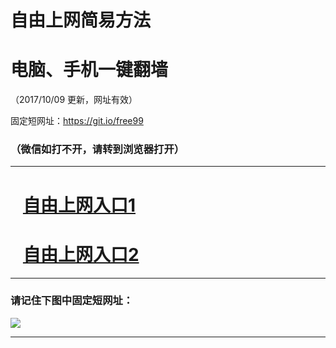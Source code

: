 ﻿# 自由上网简易方法

# 电脑、手机一键翻墙

（2017/10/09 更新，网址有效）

固定短网址：https://git.io/free99

### （微信如打不开，请转到浏览器打开）


***





# &nbsp;&nbsp; <a href="http://ft2913118949.fwq-tz-1001.info/fwqtz01.html?t=10090015838 " target="_blank">自由上网入口1</a>
# &nbsp;&nbsp; <a href="http://ft2372131304.fwq-tz-1002.info/fwqtz02.html?t=100900110068 " target="_blank">自由上网入口2</a>
***

### 请记住下图中固定短网址：

<img src="https://s3-us-west-2.amazonaws.com/fwq-1001/yjfq-20170905okok.png" /> 


***

